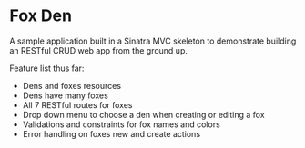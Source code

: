 # Fox Den

A sample application built in a Sinatra MVC skeleton to demonstrate building an RESTful CRUD web app from the ground up.

Feature list thus far:

* Dens and foxes resources
* Dens have many foxes
* All 7 RESTful routes for foxes
* Drop down menu to choose a den when creating or editing a fox
* Validations and constraints for fox names and colors
* Error handling on foxes new and create actions
